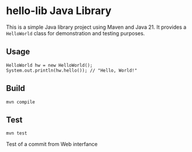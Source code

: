 # hello-lib Java Library

This is a simple Java library project using Maven and Java 21. It provides a `HelloWorld` class for demonstration and testing purposes.

## Usage

```
HelloWorld hw = new HelloWorld();
System.out.println(hw.hello()); // "Hello, World!"
```

## Build

```
mvn compile
```

## Test

```
mvn test
```

Test of a commit from Web interfance
